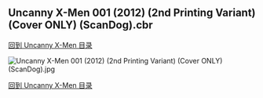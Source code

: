 ## Uncanny X-Men 001 (2012) (2nd Printing Variant) (Cover ONLY) (ScanDog).cbr


[回到 Uncanny X-Men 目录](https://github.com/alicewish/markdown/blob/master/series/Uncanny-X-Men.md)


![Uncanny X-Men 001 (2012) (2nd Printing Variant) (Cover ONLY) (ScanDog).jpg](https://wx1.sinaimg.cn/large/6a9fdecaly1fr0yh8p1aoj20zk1ip1ht.jpg)

[回到 Uncanny X-Men 目录](https://github.com/alicewish/markdown/blob/master/series/Uncanny-X-Men.md)

